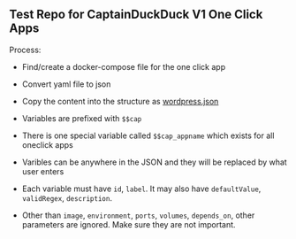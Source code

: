 ## Test Repo for CaptainDuckDuck V1 One Click Apps

Process:
- Find/create a docker-compose file for the one click app
- Convert yaml file to json
- Copy the content into the structure as [wordpress.json](https://github.com/githubsaturn/testing-v1-one-click-apps/blob/master/one-click-apps/v1/wordpress.json)

- Variables are prefixed with `$$cap`
- There is one special variable called `$$cap_appname` which exists for all oneclick apps
- Varibles can be anywhere in the JSON and they will be replaced by what user enters
- Each variable must have `id`, `label`. It may also have `defaultValue`, `validRegex`, `description`.
- Other than `image`, `environment`, `ports`, `volumes`, `depends_on`, other parameters are ignored. Make sure they are not important.
